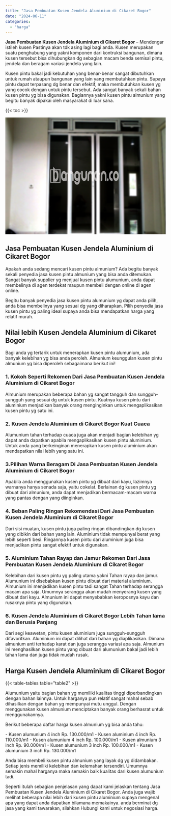 ```yaml
---
title: "Jasa Pembuatan Kusen Jendela Aluminium di Cikaret Bogor"
date: "2024-06-11"
categories: 
  - "harga"
---
```


**Jasa Pembuatan Kusen Jendela Aluminium di Cikaret Bogor** – Mendengar istileh kusen Pastinya akan tdk asing lagi bagi anda. Kusen merupakan suatu penghubung yang yakni komponen dari kontruksi bangunan, dimana kusen tersebut bisa dihubungkan dg sebagian macam benda semisal pintu, jendela dan beragam variasi jendela yang lain.

Kusen pintu bakal jadi kebutuhan yang benar-benar sangat dibutuhkan untuk rumah ataupun bangunan yang lain yang membutuhkan pintu. Supaya pintu dapat terpasang dg benar dan efektif, maka membutuhkan kusen yg yang cocok dengan untuk pintu tersebut. Ada sangat banyak sekali bahan kusen pintu yg bisa digunakan. Bagiannya yakni kusen pintu almunium yang begitu banyak dipakai oleh masyarakat di luar sana.

{{< toc >}}

![Jasa Pembuatan Kusen Jendela Aluminium di Cikaret Bogor](/images/harga-kusen-jendela-alumunium-39.png)

## Jasa Pembuatan Kusen Jendela Aluminium di Cikaret Bogor

Apakah anda sedang mencari kusen pintu almunium? Ada begitu banyak sekali penyedia jasa kusen pintu almunium yang bisa anda ditemukan. Sangat banyak supplier yg menjual kusen pintu alumunium, anda dapat membelinya di agen terdekat maupun membeli dengan online di agen online.

Begitu banyak penyedia jasa kusen pintu alumunium yg dapat anda pilih, anda bisa membelinya yang sesuai dg yang diharapkan. Pilih penyedia jasa kusen pintu yg paling ideal supaya anda bisa mendapatkan harga yang relatif murah.

## Nilai lebih Kusen Jendela Aluminium di Cikaret Bogor

Bagi anda yg tertarik untuk menerapkan kusen pintu alumunium, ada banyak kelebihan yg bisa anda peroleh. Almunium keunggulan kusen pintu almunium yg bisa diperoleh sebagaimana berikut ini!

### 1\. Kokoh Seperti Rekomen Dari Jasa Pembuatan Kusen Jendela Aluminium di Cikaret Bogor

Almunium merupakan beberapa bahan yg sangat tangguh dan sungguh-sungguh yang sesuai dg untuk kusen pintu. Kuatnya kusen pintu dari aluminium menjadikan banyak orang menginginkan untuk mengaplikasikan kusen pintu yg satu ini.

### 2\. Kusen Jendela Aluminium di Cikaret Bogor Kuat Cuaca

Alumunium tahan terhadap cuaca juga akan menjadi bagian kelebihan yg dapat anda dapatkan apabila mengaplikasikan kusen pintu aluminium. Untuk anda yang berkeinginan menerapkan kusen pintu aluminium akan mendapatkan nilai lebih yang satu ini.

### 3.Pilihan Warna Beragam Di Jasa Pembuatan Kusen Jendela Aluminium di Cikaret Bogor

Apabila anda menggunakan kusen pintu yg dibuat dari kayu, lazimnya warnanya hanya senada saja, yaitu cokelat. Berlainan dg kusen pintu yg dibuat dari almunium, anda dapat menjadikan bermacam-macam warna yang pantas dengan yang diinginkan.

### 4\. Beban Paling Ringan Rekomendasi Dari Jasa Pembuatan Kusen Jendela Aluminium di Cikaret Bogor

Dari sisi muatan, kusen pintu juga paling ringan dibandingkan dg kusen yang dibikin dari bahan yang lain. Aluminium tidak mempunyai berat yang lebih seperti besi. Ringannya kusen pintu dari aluminium juga bisa menjadikan pintu sangat efektif untuk digunakan.

### 5\. Aluminium Tahan Rayap dan Jamur Rekomen Dari Jasa Pembuatan Kusen Jendela Aluminium di Cikaret Bogor

Kelebihan dari kusen pintu yg paling utama yakni Tahan rayap dan jamur. Alumunium ini disebabkan kusen pintu dibuat dari material aluminium. Almunium ini menjadikan kusen pintu tadi sangat Tahan terhadap serangga macam apa saja. Umumnya serangga akan mudah menyerang kusen yang dibuat dari kayu. Almunium ini dapat menyebabkan keroposnya kayu dan rusaknya pintu yang digunakan.

### 6\. Kusen Jendela Aluminium di Cikaret Bogor Lebih Tahan lama dan Berusia Panjang

Dari segi keawetan, pintu kusen aluminium juga sungguh-sungguh difavoritkan. Aluminium ini dapat dilihat dari bahan yg diaplikasikan. Dimana almunium anti terhadap karat dan juga serangga variasi apa saja. Almunium ini menghasilkan kusen pintu yang dibuat dari alumunium bakal jadi lebih tahan lama dan juga tidak mudah rusak.

## Harga Kusen Jendela Aluminium di Cikaret Bogor

{{< table-tables table="table2" >}}

Alumunium yaitu bagian bahan yg memiliki kualitas tinggi diperbandingkan dengan bahan lainnya. Untuk harganya pun relatif sangat mahal sebab dihasilkan dengan bahan yg mempunyai mutu unggul. Dengan menggunakan kusen almunium menciptakan banyak orang berhasrat untuk menggunakannya.

Berikut beberapa daftar harga kusen almunium yg bisa anda tahu:

\- Kusen alumunium 4 inch Rp. 130.000/m1 - Kusen aluminium 4 inch Rp. 110.000/m1 - Kusen alumunium 4 inch Rp. 100.000/m1 - Kusen almunium 3 inch Rp. 90.000/m1 - Kusen alumunium 3 inch Rp. 100.000/m1 - Kusen alumunium 3 inch Rp. 130.000/m1

Anda bisa membeli kusen pintu almunium yang layak dg yg didambakan. Setiap jenis memiliki kelebihan dan kelemahan tersendiri. Umumnya semakin mahal harganya maka semakin baik kualitas dari kusen alumunium tadi.

Seperti itulah sebagian penjelasan yang dapat kami jelaskan tentang Jasa Pembuatan Kusen Jendela Aluminium di Cikaret Bogor. Anda juga wajib melihat beberapa nilai lebih dari kusen pintu aluminium supaya mengenal apa yang dapat anda dapatkan bilamana memakainya. anda berminat dg jasa yang kami tawarakan, silahkan Hubungi kami untuk negosiasi harga.
